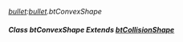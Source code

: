 _[bullet](../../modules/bullet/bullet-module.md):[bullet](../../modules/bullet/bullet-module.md).btConvexShape_
##### Class btConvexShape Extends [btCollisionShape](../../modules/bullet/bullet-btcollisionshape.md)
